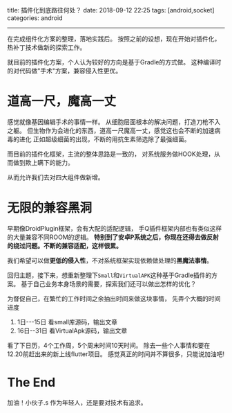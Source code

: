title: 插件化到底路往何处？
date: 2018-09-12 22:25
tags: [android,socket]
categories: android

------



在完成组件化方案的整理，落地实践后。
按照之前的设想，现在开始对插件化，热补丁技术做新的探索工作。


就目前的插件化方案，个人认为较好的方向是基于Gradle的方式做。
这种编译时的对代码做"手术"方案，兼容侵入性更优。

# 道高一尺，魔高一丈

感觉就像基因编辑手术的事情一样。
从细胞层面根本的解决问题，打造刀枪不入之躯。
但生物作为会进化的东西，道高一尺魔高一丈，感觉这也会不断的加速病毒的进化
正如超级细菌的出现，不断的用抗生素筛选除了最强细菌。
 
而目前的插件化框架，主流的整体思路是一致的，
对系统服务做HOOK处理，从而做到欺上瞒下的能力。

从而允许我们去对四大组件做新增。

# 无限的兼容黑洞


 

早期像DroidPlugin框架，会有大配的适配逻辑，
手Q插件框架内部也有类似这样的大量兼容不同ROOM的逻辑。
**特别到了安卓P系统之后，你现在还得去做反射的绕过问题。不断的兼容适配，这样很累。**

我们希望可以做**更低的侵入性**，不对系统框架实现依赖做处理的**黑魔法事情**。


回归主题，接下来，想重新整理下`Small`和`VirtualAPK`这种基于Gradle插件的方案。
基于自己业务本身场景的需要，探索我们还可以做出怎样的优化？


为督促自己，在繁忙的工作时间之余抽出时间来做这块事情，
先弄个大概的时间进度

1. 1日---15日 看small库源码，输出文章
2. 16日--31日 看VirtualApk源码，输出文章

看了下日历，4个工作周，5个周末时间10天时间。
除去一些个人事情和要在12.20前赶出来的新上线flutter项目。
感觉真正的时间并不算很多，只能说加油吧!

# The End
加油！小伙子.s
作为年轻人，还是要对技术有追求。